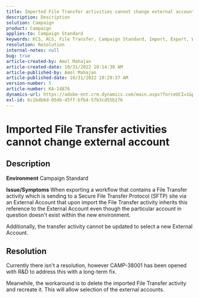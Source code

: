 ```yaml
---
title: Imported File Transfer activities cannot change external account
description: Description
solution: Campaign
product: Campaign
applies-to: Campaign Standard
keywords: KCS, ACS, File Transfer, Campaign Standard, Import, Export, Workflow
resolution: Resolution
internal-notes: null
bug: true
article-created-by: Amol Mahajan
article-created-date: 10/31/2022 10:14:30 AM
article-published-by: Amol Mahajan
article-published-date: 10/31/2022 10:29:37 AM
version-number: 5
article-number: KA-14876
dynamics-url: https://adobe-ent.crm.dynamics.com/main.aspx?forceUCI=1&pagetype=entityrecord&etn=knowledgearticle&id=955df4cb-0459-ed11-9561-6045bd006079
exl-id: 6c1bdb6d-05db-45ff-bfb4-57b3cd55b276
---
```

# Imported File Transfer activities cannot change external account

## Description

<b>Environment</b>
Campaign Standard


<b>Issue/Symptoms</b>
When exporting a workflow that contains a File Transfer activity which is sending to a Secure File Transfer Protocol (SFTP) site via an External Account that upon import the File Transfer activity inherits this reference to the External Account even though the particular account in question doesn't exist within the new environment.

Additionally, the transfer activity cannot be updated to select a new External Account.


## Resolution


Currently there isn't a resolution, however CAMP-38001 has been opened with R&D to address this with a long-term fix.

Meanwhile, the workaround is to delete the imported File Transfer activity and recreate it. This will allow selection of the external accounts.
